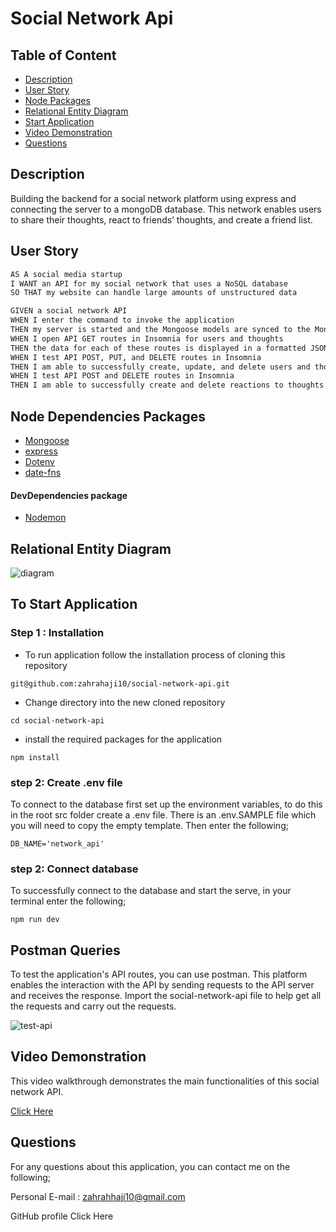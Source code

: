 # Social Network Api

## Table of Content

- [Description](#description)
- [User Story](#User-Story)
- [Node Packages](#node-packages)
- [Relational Entity Diagram](relational-entity-diagram)
- [Start Application](#To-start-application)
- [Video Demonstration](#video-demonstration)
- [Questions](#questions)

## Description

Building the backend for a social network platform using express and connecting the server to a mongoDB database. This network enables users to share their thoughts, react to friends’ thoughts, and create a friend list.

## User Story

```md
AS A social media startup
I WANT an API for my social network that uses a NoSQL database
SO THAT my website can handle large amounts of unstructured data
```

```md
GIVEN a social network API
WHEN I enter the command to invoke the application
THEN my server is started and the Mongoose models are synced to the MongoDB database
WHEN I open API GET routes in Insomnia for users and thoughts
THEN the data for each of these routes is displayed in a formatted JSON
WHEN I test API POST, PUT, and DELETE routes in Insomnia
THEN I am able to successfully create, update, and delete users and thoughts in my database
WHEN I test API POST and DELETE routes in Insomnia
THEN I am able to successfully create and delete reactions to thoughts and add and remove friends to a user’s friend list
```

## Node Dependencies Packages

- [Mongoose](https://www.npmjs.com/package/mongoose)
- [express](https://www.npmjs.com/package/express)
- [Dotenv](https://www.npmjs.com/package/dotenv)
- [date-fns](https://www.npmjs.com/package/date-fns)

#### DevDependencies package

- [Nodemon](https://www.npmjs.com/package/nodemon)

## Relational Entity Diagram

![diagram](https://user-images.githubusercontent.com/102627226/184246725-191107d8-cc59-477e-8be3-181b804bd1f6.png)

## To Start Application

### Step 1 : Installation

- To run application follow the installation process of cloning this repository

```
git@github.com:zahrahaji10/social-network-api.git
```

- Change directory into the new cloned repository

```
cd social-network-api
```

- install the required packages for the application

```
npm install

```

### step 2: Create .env file

To connect to the database first set up the environment variables, to do this in the root src folder create a .env file. There is an .env.SAMPLE file which you will need to copy the empty template. Then enter the following;

```
DB_NAME='network_api'
```

### step 2: Connect database

To successfully connect to the database and start the serve, in your terminal enter the following;

```
npm run dev
```

## Postman Queries

To test the application's API routes, you can use postman. This platform enables the interaction with the API by sending requests to the API server and receives the response. Import the social-network-api file to help get all the requests and carry out the requests.

![test-api](https://user-images.githubusercontent.com/102627226/184348073-6346b3da-20d2-48fe-83da-fd1fb02fd2c0.png)

## Video Demonstration

This video walkthrough demonstrates the main functionalities of this social network API.

[Click Here](https://watch.screencastify.com/v/cTy1329YvzJSAE46AJCx)

## Questions

For any questions about this application, you can contact me on the following;

Personal E-mail : zahrahhaji10@gmail.com

GitHub profile Click Here
